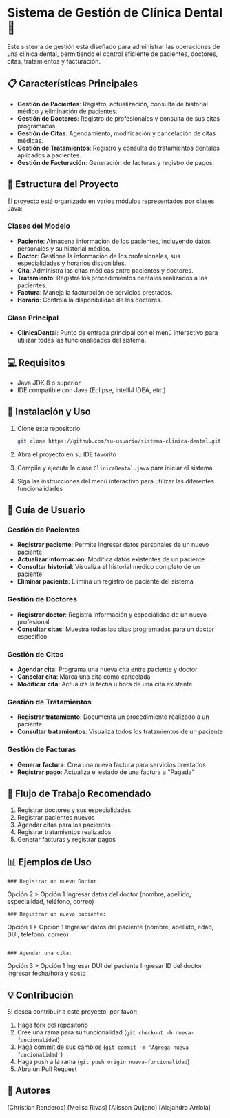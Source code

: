 # Sistema de Gestión de Clínica Dental 🦷

Este sistema de gestión está diseñado para administrar las operaciones de una clínica dental, permitiendo el control eficiente de pacientes, doctores, citas, tratamientos y facturación.

## 📋 Características Principales

- **Gestión de Pacientes**: Registro, actualización, consulta de historial médico y eliminación de pacientes.
- **Gestión de Doctores**: Registro de profesionales y consulta de sus citas programadas.
- **Gestión de Citas**: Agendamiento, modificación y cancelación de citas médicas.
- **Gestión de Tratamientos**: Registro y consulta de tratamientos dentales aplicados a pacientes.
- **Gestión de Facturación**: Generación de facturas y registro de pagos.

## 🔧 Estructura del Proyecto

El proyecto está organizado en varios módulos representados por clases Java:

### Clases del Modelo

- **Paciente**: Almacena información de los pacientes, incluyendo datos personales y su historial médico.
- **Doctor**: Gestiona la información de los profesionales, sus especialidades y horarios disponibles.
- **Cita**: Administra las citas médicas entre pacientes y doctores.
- **Tratamiento**: Registra los procedimientos dentales realizados a los pacientes.
- **Factura**: Maneja la facturación de servicios prestados.
- **Horario**: Controla la disponibilidad de los doctores.

### Clase Principal

- **ClinicaDental**: Punto de entrada principal con el menú interactivo para utilizar todas las funcionalidades del sistema.

## 💻 Requisitos

- Java JDK 8 o superior
- IDE compatible con Java (Eclipse, IntelliJ IDEA, etc.)

## 🚀 Instalación y Uso

1. Clone este repositorio:
   ```bash
   git clone https://github.com/su-usuario/sistema-clinica-dental.git
   ```

2. Abra el proyecto en su IDE favorito

3. Compile y ejecute la clase `ClinicaDental.java` para iniciar el sistema

4. Siga las instrucciones del menú interactivo para utilizar las diferentes funcionalidades

## 📌 Guía de Usuario

### Gestión de Pacientes

- **Registrar paciente**: Permite ingresar datos personales de un nuevo paciente
- **Actualizar información**: Modifica datos existentes de un paciente
- **Consultar historial**: Visualiza el historial médico completo de un paciente
- **Eliminar paciente**: Elimina un registro de paciente del sistema

### Gestión de Doctores

- **Registrar doctor**: Registra información y especialidad de un nuevo profesional
- **Consultar citas**: Muestra todas las citas programadas para un doctor específico

### Gestión de Citas

- **Agendar cita**: Programa una nueva cita entre paciente y doctor
- **Cancelar cita**: Marca una cita como cancelada
- **Modificar cita**: Actualiza la fecha u hora de una cita existente

### Gestión de Tratamientos

- **Registrar tratamiento**: Documenta un procedimiento realizado a un paciente
- **Consultar tratamientos**: Visualiza todos los tratamientos de un paciente

### Gestión de Facturas

- **Generar factura**: Crea una nueva factura para servicios prestados
- **Registrar pago**: Actualiza el estado de una factura a "Pagada"

## 🔄 Flujo de Trabajo Recomendado

1. Registrar doctores y sus especialidades
2. Registrar pacientes nuevos
3. Agendar citas para los pacientes
4. Registrar tratamientos realizados
5. Generar facturas y registrar pagos

## 📊 Ejemplos de Uso
```
### Registrar un nuevo Doctor:
```
Opción 2 > Opción 1
Ingresar datos del doctor (nombre, apellido, especialidad, teléfono, correo)
```
### Registrar un nuevo paciente:
```
Opción 1 > Opción 1
Ingresar datos del paciente (nombre, apellido, edad, DUI, teléfono, correo)
```

### Agendar una cita:
```
Opción 3 > Opción 1
Ingresar DUI del paciente
Ingresar ID del doctor
Ingresar fecha/hora y costo


## 💡 Contribución

Si desea contribuir a este proyecto, por favor:

1. Haga fork del repositorio
2. Cree una rama para su funcionalidad (`git checkout -b nueva-funcionalidad`)
3. Haga commit de sus cambios (`git commit -m 'Agrega nueva funcionalidad'`)
4. Haga push a la rama (`git push origin nueva-funcionalidad`)
5. Abra un Pull Request


## 👥 Autores
[Christian Renderos]
[Melisa Rivas]
[Alisson Quijano]
[Alejandra Arriola]


